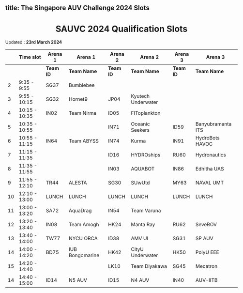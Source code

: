 title: The Singapore AUV Challenge 2024 Slots
---

<style>
    body    {
        min-width : 80%
    }
</style>

<center><h1> SAUVC 2024 Qualification Slots </h1></center>

Updated : **23rd March 2024**

|    | Time slot     | Arena 1     | Arena 1         | Arena 2     | Arena 2            | Arena 3     | Arena 3           |
|----|---------------|-------------|-----------------|-------------|--------------------|-------------|-------------------|
|    |               | **Team ID** | **Team Name**   | **Team ID** | **Team Name**      | **Team ID** | **Team Name**     |
| 2  | 9:35  - 9:55  | SG37        | Bumblebee       |             |                    |             |                   |
| 3  | 9:55  - 10:15 | SG32        | Hornet9         | JP04        | Kyutech Underwater |             |                   |
| 4  | 10:15 - 10:35 | IN02        | Team Nirma      | ID05        | FIToplankton       |             |                   |
| 5  | 10:35 - 10:55 |             |                 | IN71        | Oceanic Seekers    | ID59        | Banyubramanta ITS |
| 6  | 10:55 - 11:15 | IN64        | Team ABYSS      | IN74        | Kurma              | IN91        | HydroBots HAVOC   |
| 7  | 11:15 - 11:35 |             |                 | ID16        | HYDROships         | RU60        | Hydronautics      |
| 8  | 11:35 - 11:55 |             |                 | IN03        | AQUABOT            | IN86        | Edhitha UAS       |
| 9  | 11:55 - 12:10 | TR44        | ALESTA          | SG30        | SUwUtd             | MY63        | NAVAL UMT         |
| 10 | 12:10 - 13:00 | LUNCH       | LUNCH           | LUNCH       | LUNCH              | LUNCH       | LUNCH             |
| 11 | 13:00 - 13:20 | SA72        | AquaDrag        | IN54        | Team Varuna        |             |                   |
| 12 | 13:20 - 13:40 | IN08        | Team Amogh      | HK24        | Manta Ray          | RU62        | SeveROV           |
| 13 | 13:40 - 14:00 | TW77        | NYCU ORCA       | ID38        | AMV UI             | SG31        | SP AUV            |
| 14 | 14:00 - 14:20 | BD75        | IUB Bongomarine | HK42        | CityU Underwater   | HK50        | PolyU EEE         |
| 15 | 14:20 - 14:40 |             |                 | LK10        | Team Diyakawa      | SG45        | Mecatron          |
| 14 | 14:40 - 15:00 | ID14        | N5 AUV          | ID15        | N4 AUV             | IN40        | AUV-IITB          |